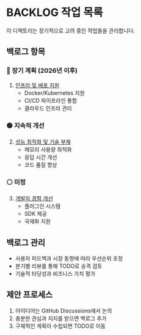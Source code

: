 # BACKLOG 작업 목록

이 디렉토리는 장기적으로 고려 중인 작업들을 관리합니다.

## 백로그 항목

### 🔵 장기 계획 (2026년 이후)
1. [인프라 및 배포 지원](infrastructure-deployment.md)
   - Docker/Kubernetes 지원
   - CI/CD 파이프라인 통합
   - 클라우드 인프라 관리

### 🟢 지속적 개선
2. [성능 최적화 및 기술 부채](performance-optimization.md)
   - 메모리 사용량 최적화
   - 응답 시간 개선
   - 코드 품질 향상

### ⚪ 미정
3. [개발자 경험 개선](developer-experience.md)
   - 플러그인 시스템
   - SDK 제공
   - 국제화 지원

## 백로그 관리
- 사용자 피드백과 시장 동향에 따라 우선순위 조정
- 분기별 리뷰를 통해 TODO로 승격 검토
- 기술적 타당성과 비즈니스 가치 평가

## 제안 프로세스
1. 아이디어는 GitHub Discussions에서 논의
2. 충분한 관심과 지지를 받으면 백로그 추가
3. 구체적인 계획이 수립되면 TODO로 이동
